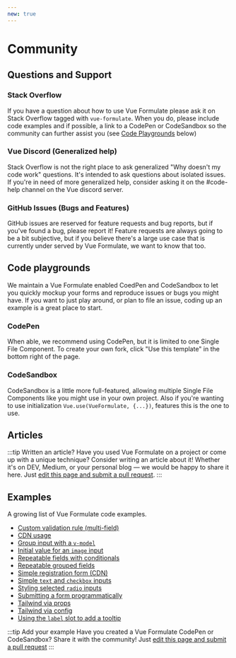 ```yaml
---
new: true
---
```


# Community

## Questions and Support

### Stack Overflow

If you have a question about how to use Vue Formulate please ask it on
Stack Overflow tagged with `vue-formulate`. When you do, please include code
examples and if possible, a link to a CodePen or CodeSandbox so the community
can further assist you (see [Code Playgrounds](#code-playground) below)

<stack-overflow-link />

### Vue Discord (Generalized help)

Stack Overflow is not the right place to ask generalized "Why doesn't my code
work" questions. It's intended to ask questions about isolated issues. If you're
in need of more generalized help, consider asking it on the #code-help channel
on the Vue discord server.

<vue-discord-link />

### GitHub Issues (Bugs and Features)

GitHub issues are reserved for feature requests and bug reports, but if you've
found a bug, please report it! Feature requests are always going to be a bit
subjective, but if you believe there's a large use case that is currently under
served by Vue Formulate, we want to know that too.

<github-issues-link />

## Code playgrounds

We maintain a Vue Formulate enabled CoedPen and CodeSandbox to let you quickly
mockup your forms and reproduce issues or bugs you might have. If you want to
just play around, or plan to file an issue, coding up an example is a great
place to start.

### CodePen
When able, we recommend using CodePen, but it is limited to one
Single File Component. To create your own fork, click "Use this template" in the
bottom right of the page.

<codepen-link />

### CodeSandbox

CodeSandbox is a little more full-featured, allowing multiple Single File
Components like you might use in your own project. Also if you're wanting to use
initialization `Vue.use(VueFormulate, {...})`, features this is the one to use.

<codesandbox-link />


## Articles

<ArticleCard
  href="https://dev.to/justinschroeder/introducing-vue-formulate-truly-delightful-form-authoring-56f5"
  image="/assets/img/og.jpg"
  image-alt="Vue Formulate Logo"
  headline="Introducing Vue Formulate — truly delightful form authoring."
  copy="An overview of Vue Formulate by the author. Why it exists, what it does, and where it is going."
/>

<ArticleCard
  href="https://dev.to/justinschroeder/tailwind-vue-formulate-24k1"
  image="https://res.cloudinary.com/practicaldev/image/fetch/s--q0Wc3dER--/c_imagga_scale,f_auto,fl_progressive,h_500,q_auto,w_1000/https://assets.wearebraid.com/vue-formulate/vueformulate-tailwinds_og.jpg"
  image-alt="Vue Formulate heart Tailwind"
  headline="Tailwind + Vue Formulate = ❤️"
  copy="Using the newly customizable classes in Vue Formulate, learn how to leverage the Tailwind CSS utility framework to quickly add custom styling to your forms."
/>

<!-- ===========YOUR ARTICLE HERE=============================== -->
<!-- Copy one of the article cards above and fill out the relevant props! -->


<!-- =========================================================== -->
:::tip Written an article?
Have you used Vue Formulate on a project or come up with a unique technique?
Consider writing an article about it! Whether it's on DEV, Medium, or your personal blog
— we would be happy to share it here. Just [edit this page and submit a pull request](https://github.com/wearebraid/vueformulate.com/edit/master/docs/guide/community/README.md).
:::

## Examples

A growing list of Vue Formulate code examples.

- [Custom validation rule (multi-field)](https://codepen.io/justin-schroeder/pen/ExPagor)
- [CDN usage](https://codepen.io/justin-schroeder/pen/Poqmyba)
- [Group input with a `v-model`](https://codepen.io/justin-schroeder/pen/PoPxyLx)
- [Initial value for an `image` input](https://codepen.io/justin-schroeder/pen/KKdOBvX)
- [Repeatable fields with conditionals](https://codepen.io/justin-schroeder/pen/BajBWWm)
- [Repeatable grouped fields](https://codepen.io/boyd/pen/oNjaoLQ)
- [Simple registration form (CDN)](https://codepen.io/justin-schroeder/pen/ExjRdRZ)
- [Simple `text` and `checkbox` inputs](https://codepen.io/justin-schroeder/pen/dyYQZgr)
- [Styling selected `radio` inputs](https://codepen.io/justin-schroeder/pen/xxZbVNd)
- [Submitting a form programmatically](https://codepen.io/justin-schroeder/pen/qBbEZGX)
- [Tailwind via props](https://codesandbox.io/s/tailwind-vue-formulate-2-password-reset-styled-t1k0h?file=/src/components/Demo-02.vue)
- [Tailwind via config](https://codesandbox.io/s/tailwind-vue-formulate-2-password-reset-all-global-kydyp)
- [Using the `label` slot to add a tooltip](https://codepen.io/justin-schroeder/pen/rNOQQww)

:::tip Add your example
Have you created a Vue Formulate CodePen or CodeSandbox? Share it with the
community! Just [edit this page and submit a pull request](https://github.com/wearebraid/vueformulate.com/edit/master/docs/guide/community/README.md)
:::
